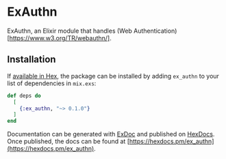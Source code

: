 # ExAuthn

ExAuthn, an Elixir module that handles (Web Authentication)[https://www.w3.org/TR/webauthn/].

## Installation

If [available in Hex](https://hex.pm/docs/publish), the package can be installed
by adding `ex_authn` to your list of dependencies in `mix.exs`:

```elixir
def deps do
  [
    {:ex_authn, "~> 0.1.0"}
  ]
end
```

Documentation can be generated with [ExDoc](https://github.com/elixir-lang/ex_doc)
and published on [HexDocs](https://hexdocs.pm). Once published, the docs can
be found at [https://hexdocs.pm/ex_authn](https://hexdocs.pm/ex_authn).

